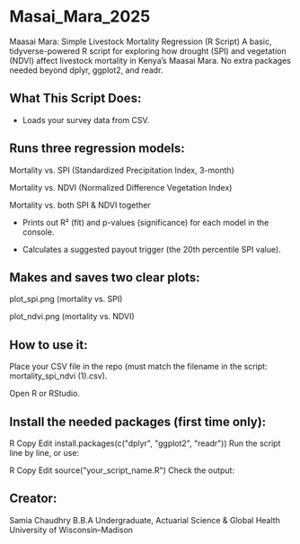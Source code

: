 # Masai_Mara_2025
Maasai Mara: Simple Livestock Mortality Regression (R Script)
A basic, tidyverse-powered R script for exploring how drought (SPI) and vegetation (NDVI) affect livestock mortality in Kenya’s Maasai Mara.
No extra packages needed beyond dplyr, ggplot2, and readr.

## What This Script Does: 

- Loads your survey data from CSV.

## Runs three regression models:

Mortality vs. SPI (Standardized Precipitation Index, 3-month)

Mortality vs. NDVI (Normalized Difference Vegetation Index)

Mortality vs. both SPI & NDVI together

- Prints out R² (fit) and p-values (significance) for each model in the console.

- Calculates a suggested payout trigger (the 20th percentile SPI value).

## Makes and saves two clear plots:

plot_spi.png (mortality vs. SPI)

plot_ndvi.png (mortality vs. NDVI)

## How to use it:

Place your CSV file in the repo (must match the filename in the script: mortality_spi_ndvi (1).csv).

Open R or RStudio.

## Install the needed packages (first time only):

R
Copy
Edit
install.packages(c("dplyr", "ggplot2", "readr"))
Run the script line by line, or use:

R
Copy
Edit
source("your_script_name.R")
Check the output:


## Creator: 
Samia Chaudhry
B.B.A Undergraduate, Actuarial Science & Global Health
University of Wisconsin–Madison
